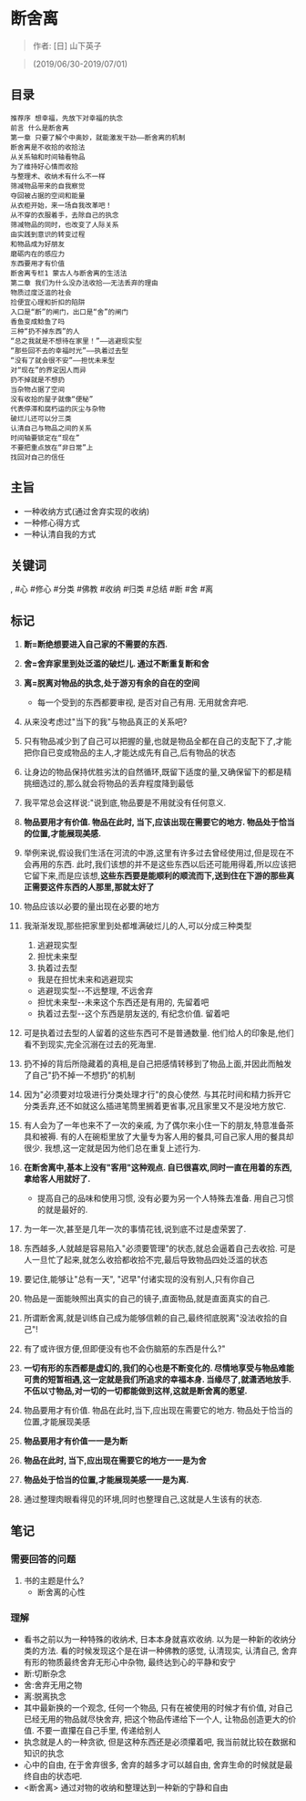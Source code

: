# 断舍离

> 作者: [日] 山下英子

> (2019/06/30-2019/07/01)

## 目录
```
推荐序 想幸福，先放下对幸福的执念
前言 什么是断舍离
第一章 只要了解个中奥妙，就能激发干劲——断舍离的机制
断舍离是不收拾的收拾法
从关系轴和时间轴看物品
为了维持好心情而收拾
与整理术、收纳术有什么不一样
筛减物品带来的自我察觉
夺回被占据的空间和能量
从衣柜开始，来一场自我改革吧！
从不穿的衣服着手，去除自己的执念
筛减物品的同时，也改变了人际关系
由实践到意识的转变过程
和物品成为好朋友
磨砺内在的感应力
东西要用才有价值
断舍离专栏1 蒙古人与断舍离的生活法
第二章 我们为什么没办法收拾——无法丢弃的理由
物质过度泛滥的社会
捡便宜心理和折扣的陷阱
入口是“断”的闸门，出口是“舍”的闸门
香鱼变成鲶鱼了吗
三种“扔不掉东西”的人
“总之我就是不想待在家里！”——逃避现实型
“那些回不去的幸福时光”——执着过去型
“没有了就会很不安”——担忧未来型
对“现在”的界定因人而异
扔不掉就是不想扔
当杂物占据了空间
没有收拾的屋子就像“便秘”
代表停滞和腐朽运的灰尘与杂物
破烂儿还可以分三类
认清自己与物品之间的关系
时间轴要锁定在“现在”
不要把重点放在“非日常”上
找回对自己的信任
```

## 主旨
* 一种收纳方式(通过舍弃实现的收纳)
* 一种修心得方式
* 一种认清自我的方式

## 关键词
, #心 #修心 #分类 #佛教 #收纳 #归类 #总结 #断 #舍 #离

## 标记
1. **断=断绝想要进入自己家的不需要的东西.**
2. **舍=舍弃家里到处泛滥的破烂儿. 通过不断重复断和舍**
3. **离=脱离对物品的执念,处于游刃有余的自在的空间**

    * 每一个受到的东西都要审视, 是否对自己有用. 无用就舍弃吧.
2. 从来没考虑过"当下的我"与物品真正的关系吧?
3. 只有物品减少到了自己可以把握的量,也就是物品全都在自己的支配下了,才能把你自已变成物品的主人,才能达成先有自己,后有物品的状态
4. 让身边的物品保持优胜劣汰的自然循环,既留下适度的量,又确保留下的都是精挑细选过的,那么就会将物品的丢弃程度降到最低
5. 我平常总会这样说:"说到底,物品要是不用就没有任何意义.
6. **物品要用才有价值. 物品在此时, 当下,应该出现在需要它的地方. 物品处于恰当的位置,才能展现美感.**
7. 举例来说,假设我们生活在河流的中游,这里有许多过去曾经使用过,但是现在不会再用的东西. 此时,我们该想的并不是这些东西以后还可能用得着,所以应该把它留下来,而是应该想,**这些东西要是能顺利的顺流而下,送到住在下游的那些真正需要这件东西的人那里,那就太好了**
8. 物品应该以必要的量出现在必要的地方
9. 我渐渐发现,那些把家里到处都堆满破烂儿的人,可以分成三种类型
	1. 逃避现实型
	2. 担忧未来型
	3. 执着过去型
	* 我是在担忧未来和逃避现实
	* 逃避现实型--不远整理, 不远舍弃
	* 担忧未来型--未来这个东西还是有用的, 先留着吧
	* 执着过去型--这个东西是朋友送的, 有纪念价值. 留着吧
13. 可是执着过去型的人留着的这些东西可不是普通数量. 他们给人的印象是,他们看不到现实,完全沉溺在过去的死海里.
14. 扔不掉的背后所隐藏着的真相,是自己把感情转移到了物品上面,并因此而触发了自己"扔不掉一不想扔"的机制
15. 因为"必须要对垃圾进行分类处理才行"的良心使然. 与其花时间和精力拆开它分类丢弃,还不如就这么插进笔筒里搁着更省事,况且家里又不是没地方放它.
16. 有人会为了一年也来不了一次的亲戚, 为了偶尔来小住一下的朋友,特意准备茶具和被褥. 有的人在碗柜里放了大量专为客人用的餐具,可自己家人用的餐具却很少. 我想,这一定就是因为他们总在重复上述行为.
18. **在断舍离中,基本上没有"客用"这种观点. 自已很喜欢,同时一直在用着的东西,拿给客人用就好了.**

    * 提高自己的品味和使用习惯, 没有必要为另一个人特殊去准备. 用自己习惯的就是最好的.
19. 为一年一次,甚至是几年一次的事情花钱,说到底不过是虚荣罢了.
20. 东西越多,人就越是容易陷入"必须要管理"的状态,就总会逼着自己去收拾. 可是人一旦忙了起来,就怎么收拾都收拾不完,最后导致物品四处泛滥的状态
21. 要记住,能够让"总有一天", "迟早"付诸实现的没有别人,只有你自己
22. 物品是一面能映照出真实的自己的镜子,直面物品,就是直面真实的自己.
23. 所谓断舍离,就是训练自己成为能够信赖的自己,最终彻底脱离"没法收拾的自己"!
24. 有了或许很方便,但即便没有也不会伤脑筋的东西是什么?"
25. **一切有形的东西都是虚幻的,我们的心也是不断变化的. 尽情地享受与物品难能可贵的短暂相遇,这一定就是我们所追求的幸福本身. 当缘尽了,就潇洒地放手. 不伍以寸物品,对一切的一切都能做到这样,这就是断舍离的愿望.**
26. 物品要用才有价值. 物品在此时,当下,应出现在需要它的地方. 物品处于恰当的位置,才能展现美感
27. **物品要用才有价值一一是为断**
28. **物品在此时, 当下,应出现在需要它的地方一一是为舍**
29. **物品处于恰当的位置,才能展现美感一一是为离.**
30. 通过整理肉眼看得见的环境,同时也整理自己,这就是人生该有的状态.

## 笔记
### 需要回答的问题
1. 书的主题是什么?
    * 断舍离的心性

### 理解
* 看书之前以为一种特殊的收纳术, 日本本身就喜欢收纳. 以为是一种新的收纳分类的方法. 看的时候发现这个是在讲一种佛教的感觉, 认清现实, 认清自己, 舍弃有形的物质最终舍弃无形心中杂物, 最终达到心的平静和安宁
* 断:切断杂念
* 舍:舍弃无用之物
* 离:脱离执念
* 其中最新换的一个观念, 任何一个物品, 只有在被使用的时候才有价值, 对自己已经无用的物品就尽快舍弃, 把这个物品传递给下一个人, 让物品创造更大的价值. 不要一直攥在自己手里, 传递给别人
* 执念就是人的一种贪欲, 但是这种东西还是必须攥着吧, 我当前就比较在数据和知识的执念
* 心中的自由, 在于舍弃很多, 舍弃的越多才可以越自由, 舍弃生命的时候就是最终自由的状态吧.
* <断舍离> 通过对物的收纳和整理达到一种新的宁静和自由
